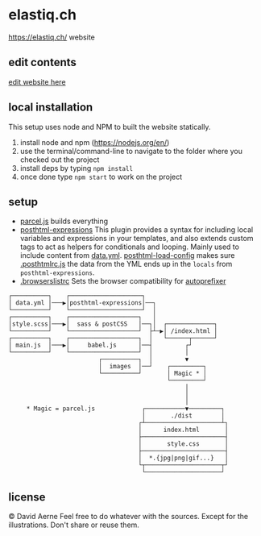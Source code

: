 # elastiq.ch
https://elastiq.ch/ website

## edit contents
[edit website here](https://github.com/meodai/elastiq/blob/master/content.yml)

## local installation
This setup uses node and NPM to built the website statically.

1. install node and npm (https://nodejs.org/en/)
2. use the terminal/command-line to navigate to the folder where you checked out the project
3. install deps by typing `npm install`
4. once done type `npm start` to work on the project

## setup
- [parcel.js](https://parceljs.org/) builds everything
- [posthtml-expressions](https://github.com/posthtml/posthtml-expressions) This plugin provides a syntax for including local variables and expressions in your templates, and also extends custom tags to act as helpers for conditionals and looping. Mainly used to include content from [data.yml](https://github.com/meodai/exalt.biz/blob/master/data.yml). [posthtml-load-config](https://github.com/posthtml/posthtml-load-config) makes sure [.posthtmlrc.js](https://github.com/meodai/exalt.biz/blob/master/.posthtmlrc.js) the data from the YML ends up in the `locals` from `posthtml-expressions`.
- [.browserslistrc](https://github.com/meodai/exalt.biz/blob/master/.browserslistrc) Sets the browser compatibility for [autoprefixer](https://github.com/postcss/autoprefixer)

```
┌──────────┐    ┌────────────────────┐
│ data.yml │───▶│posthtml-expressions│──┐
└──────────┘    └────────────────────┘  │
┌──────────┐    ┌───────────────────┐   │
│style.scss│───▶│  sass & postCSS   │──┐│  ┌─────────────┐
└──────────┘    └───────────────────┘  ├┴─▶│ /index.html │
┌──────────┐    ┌───────────────────┐  │   └──────┬──────┘
│ main.js  │───▶│     babel.js      │──┤         ┌┘
└──────────┘    └───────────────────┘  │         │
                         ┌──────────┐  │         ▼
                         │  images  │──┘    ┌─────────┐
                         └──────────┘       │ Magic * │
                                            └─────────┘
                                                 │
                                                 │
                                                 │
     * Magic = parcel.js             ┌───────────▼─────────┐
                                     │       ./dist        │
                                    ┌┴─────────────────────┴┐
                                    │      index.html       │
                                    ├───────────────────────┤
                                    │       style.css       │
                                    ├───────────────────────┤
                                    │  *.{jpg|png|gif...}   │
                                    └┬─────────────────────┬┘
                                     └─────────────────────┘
```

## license 
© David Aerne
Feel free to do whatever with the sources. Except for the illustrations. Don't share or reuse them.
